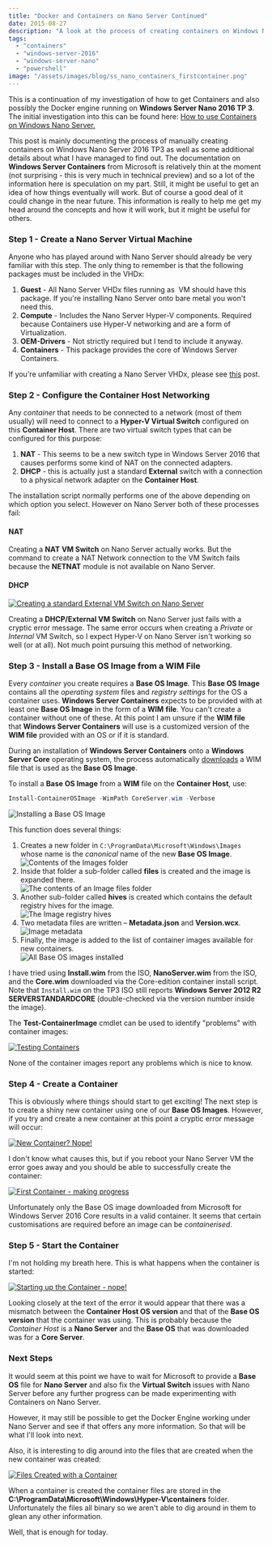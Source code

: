 ```yaml
---
title: "Docker and Containers on Nano Server Continued"
date: 2015-08-27
description: "A look at the process of creating containers on Windows Nano Server."
tags:
  - "containers"
  - "windows-server-2016"
  - "windows-server-nano"
  - "powershell"
image: "/assets/images/blog/ss_nano_containers_firstcontainer.png"
---
```


This is a continuation of my investigation of how to get Containers and also possibly the Docker engine running on **Windows Server Nano 2016 TP 3**. The initial investigation into this can be found here: [How to use Containers on Windows Nano Server.](/blog/how-to-use-containers-on-windows-nano-server/)

This post is mainly documenting the process of manually creating containers on Windows Nano Server 2016 TP3 as well as some additional details about what I have managed to find out. The documentation on **Windows Server Containers** from Microsoft is relatively thin at the moment (not surprising - this is very much in technical preview) and so a lot of the information here is speculation on my part. Still, it might be useful to get an idea of how things eventually will work. But of course a good deal of it could change in the near future. This information is really to help me get my head around the concepts and how it will work, but it might be useful for others.

### Step 1 - Create a Nano Server Virtual Machine

Anyone who has played around with Nano Server should already be very familiar with this step. The only thing to remember is that the following packages must be included in the VHDx:

1. **Guest** - All Nano Server VHDx files running as  VM should have this package. If you're installing Nano Server onto bare metal you won't need this.
2. **Compute** - Includes the Nano Server Hyper-V components. Required because Containers use Hyper-V networking and are a form of Virtualization.
3. **OEM-Drivers** - Not strictly required but I tend to include it anyway.
4. **Containers** - This package provides the core of Windows Server Containers.

If you're unfamiliar with creating a Nano Server VHDx, please see [this](/blog/install-windows-server-nano-the-easy-way/) post.

### Step 2 - Configure the Container Host Networking

Any _container_ that needs to be connected to a network (most of them usually) will need to connect to a **Hyper-V Virtual Switch** configured on this **Container Host**. There are two virtual switch types that can be configured for this purpose:

1. **NAT** - This seems to be a new switch type in Windows Server 2016 that causes performs some kind of NAT on the connected adapters.
2. **DHCP** - this is actually just a standard **External** switch with a connection to a physical network adapter on the **Container Host**.

The installation script normally performs one of the above depending on which option you select. However on Nano Server both of these processes fail:

#### NAT

Creating a **NAT** **VM Switch** on Nano Server actually works. But the command to create a NAT Network connection to the VM Switch fails because the **NETNAT** module is not available on Nano Server.

#### DHCP

[![Creating a standard External VM Switch on Nano Server](/assets/images/blog/ss_nano_containers_creatingadhcpswitch.png)](/assets/images/blog/ss_nano_containers_creatingadhcpswitch.png)

Creating a **DHCP/External VM Switch** on Nano Server just fails with a cryptic error message. The same error occurs when creating a _Private_ or _Internal_ VM Switch, so I expect Hyper-V on Nano Server isn't working so well (or at all). Not much point pursuing this method of networking.

### Step 3 - Install a Base OS Image from a WIM File

Every _container_ you create requires a **Base OS Image**. This **Base OS Image** contains all the _operating system_ files and _registry settings_ for the OS a container uses. **Windows Server Containers** expects to be provided with at least one **Base OS Image** in the form of a **WIM** **file**. You can't create a container without one of these. At this point I am unsure if the **WIM file** that **Windows Server Containers** will use is a customized version of the **WIM file** provided with an OS or if it is standard.

During an installation of **Windows Server Containers** onto a **Windows Server Core** operating system, the process automatically [downloads](http://aka.ms/ContainerOSImage) a WIM file that is used as the **Base OS Image**.

To install a **Base OS Image** from a **WIM** file on the **Container Host**, use:

```powershell
Install-ContainerOSImage -WimPath CoreServer.wim -Verbose
```

![Installing a Base OS Image](/assets/images/blog/ss_nano_containerinstallingos.png)

This function does several things:

1. Creates a new folder in `C:\ProgramData\Microsoft\Windows\Images` whose name is the *canonical* name of the new **Base OS Image**.  
   ![Contents of the Images folder](/assets/images/blog/ss_nano_container_images_content.png)
2. Inside that folder a sub-folder called **files** is created and the image is expanded there.  
   ![The contents of an Image files folder](/assets/images/blog/ss_nano_container_image_files.png)
3. Another sub-folder called **hives** is created which contains the default registry hives for the image.  
   ![The Image registry hives](/assets/images/blog/ss_nano_container_image_hives.png)
4. Two metadata files are written – **Metadata.json** and **Version.wcx**.  
   ![Image metadata](/assets/images/blog/ss_nano_container_image_metadata.png)
5. Finally, the image is added to the list of container images available for new containers.  
   ![All Base OS images installed](/assets/images/blog/ss_nano_containers_installedall.png)

I have tried using **Install.wim** from the ISO, **NanoServer.wim** from the ISO, and the **Core.wim** downloaded via the Core-edition container install script. Note that `Install.wim` on the TP3 ISO still reports **Windows Server 2012 R2 SERVERSTANDARDCORE** (double-checked via the version number inside the image).

The **Test-ContainerImage** cmdlet can be used to identify "problems" with container images:

[![Testing Containers](/assets/images/blog/ss_nano_containers_testcontainers.png)](/assets/images/blog/ss_nano_containers_testcontainers.png)

None of the container images report any problems which is nice to know.

### Step 4 - Create a Container

This is obviously where things should start to get exciting! The next step is to create a shiny new container using one of our **Base OS Images**. However, if you try and create a new container at this point a cryptic error message will occur:

[![New Container? Nope!](/assets/images/blog/ss_nano_containers_newcontainerfailure.png)](/assets/images/blog/ss_nano_containers_newcontainerfailure.png)

I don't know what causes this, but if you reboot your Nano Server VM the error goes away and you should be able to successfully create the container:

[![First Container - making progress](/assets/images/blog/ss_nano_containers_firstcontainer.png)](/assets/images/blog/ss_nano_containers_firstcontainer.png)

Unfortunately only the Base OS image downloaded from Microsoft for Windows Server 2016 Core results in a valid container. It seems that certain customisations are required before an image can be _containerised_.

### Step 5 - Start the Container

I'm not holding my breath here. This is what happens when the container is started:

[![Starting up the Container - nope!](/assets/images/blog/ss_nano_containers_startupfailure.png)](/assets/images/blog/ss_nano_containers_startupfailure.png)

Looking closely at the text of the error it would appear that there was a mismatch between the **Container Host OS version** and that of the **Base OS version** that the container was using. This is probably because the _Container Host_ is a **Nano Server** and the **Base OS** that was downloaded was for a **Core Server**.

### Next Steps

It would seem at this point we have to wait for Microsoft to provide a **Base OS** file for **Nano Server** and also fix the **Virtual Switch** issues with Nano Server before any further progress can be made experimenting with Containers on Nano Server.

However, it may still be possible to get the Docker Engine working under Nano Server and see if that offers any more information. So that will be what I'll look into next.

Also, it is interesting to dig around into the files that are created when the new container was created:

[![Files Created with a Container](/assets/images/blog/ss_nano_containers_containerfiles.png)](/assets/images/blog/ss_nano_containers_containerfiles.png)

When a container is created the container files are stored in the **C:\\ProgramData\\Microsoft\\Windows\\Hyper-V\\containers** folder. Unfortunately the files all binary so we aren't able to dig around in them to glean any other information.

Well, that is enough for today.
